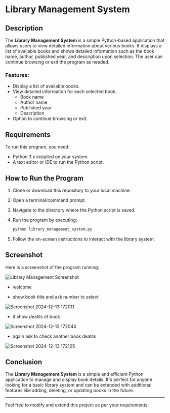 # Library Management System

## Description

The **Library Management System** is a simple Python-based application that allows users to view detailed information about various books. It displays a list of available books and shows detailed information such as the book name, author, published year, and description upon selection. The user can continue browsing or exit the program as needed.

### Features:
- Display a list of available books.
- View detailed information for each selected book.
  - Book name
  - Author name
  - Published year
  - Description
- Option to continue browsing or exit.

## Requirements

To run this program, you need:
- Python 3.x installed on your system.
- A text editor or IDE to run the Python script.

## How to Run the Program

1. Clone or download this repository to your local machine.
2. Open a terminal/command prompt.
3. Navigate to the directory where the Python script is saved.
4. Run the program by executing:

    ```bash
    python library_management_system.py
    ```

5. Follow the on-screen instructions to interact with the library system.

## Screenshot

Here is a screenshot of the program running:

![Library Management Screenshot](path/to/your/screenshot.png)
- welcome

- show book title and ask number to select 

![Screenshot 2024-12-13 172011](https://github.com/user-attachments/assets/ada49b5d-2e5b-43ec-860a-73c262b3cf7f)


- it show deatils of book

![Screenshot 2024-12-13 172044](https://github.com/user-attachments/assets/9ae2f71d-b3a9-4b7d-ad27-636b83d19624)


- again ask to check another book deatils

![Screenshot 2024-12-13 172105](https://github.com/user-attachments/assets/e5480d65-7150-41f1-bdbb-0e481f2e22d4)






## Conclusion

The **Library Management System** is a simple and efficient Python application to manage and display book details. It's perfect for anyone looking for a basic library system and can be extended with additional features like adding, deleting, or updating books in the future.

---

Feel free to modify and extend this project as per your requirements.
